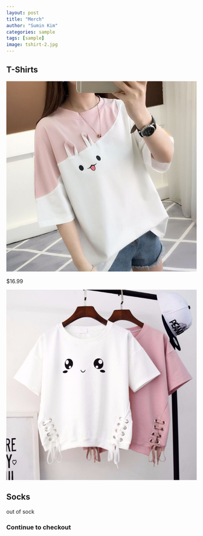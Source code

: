 ```yaml
---
layout: post
title: "Merch"
author: "Sumin Kim"
categories: sample
tags: [sample]
image: tshirt-2.jpg
---
```


## T-Shirts

![cute tshirt 1](../assets/img/tshirt-1.jpg)

$16.99


![cute tshirt 2](../assets/img/tshirt-2.jpg)

## Socks


out of sock


### Continue to checkout

